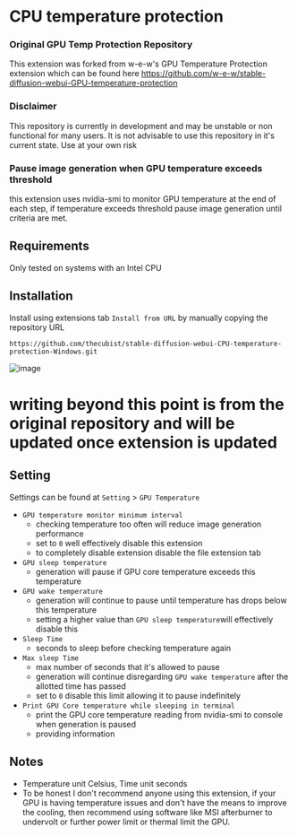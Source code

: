 # CPU temperature protection
### Original GPU Temp Protection Repository
This extension was forked from w-e-w's GPU Temperature Protection extension which can be found here 
https://github.com/w-e-w/stable-diffusion-webui-GPU-temperature-protection 

### Disclaimer
This repository is currently in development and may be unstable or non functional for many users. It is not advisable to use this repository in it's current state. Use at your own risk

### Pause image generation when GPU temperature exceeds threshold
this extension uses nvidia-smi to monitor GPU temperature at the end of each step, if temperature exceeds threshold pause image generation until criteria are met.

## Requirements
Only tested on systems with an Intel CPU

## Installation
Install using extensions tab `Install from URL` by manually copying the repository URL
```
https://github.com/thecubist/stable-diffusion-webui-CPU-temperature-protection-Windows.git
```
![image](https://github.com/thecubist/stable-diffusion-webui-CPU-temperature-protection-Windows/assets/36249159/c77838ba-eee6-42d6-9a06-ba5d03d6bf38)

# writing beyond this point is from the original repository and will be updated once extension is updated
## Setting
Settings can be found at `Setting` > `GPU Temperature`

- `GPU temperature monitor minimum interval`
    - checking temperature too often will reduce image generation performance
    - set to `0` well effectively disable this extension
    - to completely disable extension disable the file extension tab
- `GPU sleep temperature`
    - generation will pause if GPU core temperature exceeds this temperature
- `GPU wake temperature`
    - generation will continue to pause until temperature has drops below this temperature 
    - setting a higher value than `GPU sleep temperature`will effectively disable this
- `Sleep Time`
    - seconds to sleep before checking temperature again
- `Max sleep Time` 
    - max number of seconds that it's allowed to pause
    - generation will continue disregarding `GPU wake temperature` after the allotted time has passed
    - set to `0` disable this limit allowing it to pause indefinitely
- `Print GPU Core temperature while sleeping in terminal`
    - print the GPU core temperature reading from nvidia-smi to console when generation is paused
    - providing information

## Notes
- Temperature unit Celsius, Time unit seconds
- To be honest I don't recommend anyone using this extension, if your GPU is having temperature issues and don't have the means to improve the cooling, then recommend using software like MSI afterburner to undervolt or further power limit or thermal limit the GPU.
